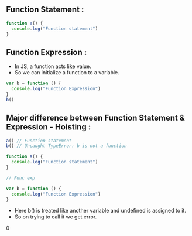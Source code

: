 ## Function Statement :

```js
function a() {
  console.log("Function statement")
}
```

## Function Expression :

- In JS, a function acts like value.
- So we can initialize a function to a variable.

```js
var b = function () {
  console.log("Function Expression")
}
b()
```

## Major difference between Function Statement & Expression - Hoisting :

```js
a() // Function statement
b() // Uncaught TypeError: b is not a function

function a() {
  console.log("Function statement")
}

// Func exp

var b = function () {
  console.log("Function Expression")
}
```
- Here b() is treated like another variable and undefined is assigned to it.
- So on trying to call it we get error.

















0
